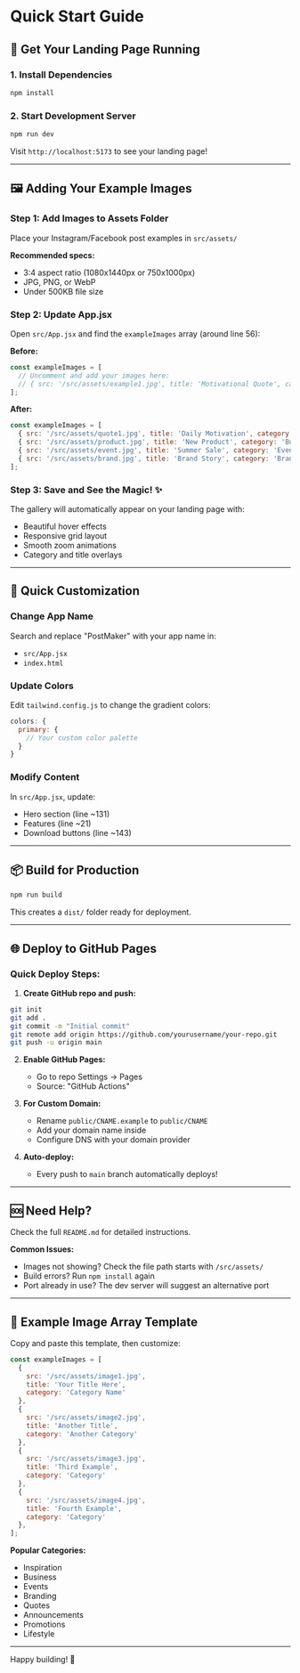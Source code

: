 # Quick Start Guide

## 🚀 Get Your Landing Page Running

### 1. Install Dependencies
```bash
npm install
```

### 2. Start Development Server
```bash
npm run dev
```
Visit `http://localhost:5173` to see your landing page!

---

## 🖼️ Adding Your Example Images

### Step 1: Add Images to Assets Folder
Place your Instagram/Facebook post examples in `src/assets/`

**Recommended specs:**
- 3:4 aspect ratio (1080x1440px or 750x1000px)
- JPG, PNG, or WebP
- Under 500KB file size

### Step 2: Update App.jsx

Open `src/App.jsx` and find the `exampleImages` array (around line 56):

**Before:**
```javascript
const exampleImages = [
  // Uncomment and add your images here:
  // { src: '/src/assets/example1.jpg', title: 'Motivational Quote', category: 'Inspiration' },
];
```

**After:**
```javascript
const exampleImages = [
  { src: '/src/assets/quote1.jpg', title: 'Daily Motivation', category: 'Inspiration' },
  { src: '/src/assets/product.jpg', title: 'New Product', category: 'Business' },
  { src: '/src/assets/event.jpg', title: 'Summer Sale', category: 'Events' },
  { src: '/src/assets/brand.jpg', title: 'Brand Story', category: 'Branding' },
];
```

### Step 3: Save and See the Magic! ✨
The gallery will automatically appear on your landing page with:
- Beautiful hover effects
- Responsive grid layout
- Smooth zoom animations
- Category and title overlays

---

## 🎨 Quick Customization

### Change App Name
Search and replace "PostMaker" with your app name in:
- `src/App.jsx`
- `index.html`

### Update Colors
Edit `tailwind.config.js` to change the gradient colors:
```javascript
colors: {
  primary: {
    // Your custom color palette
  }
}
```

### Modify Content
In `src/App.jsx`, update:
- Hero section (line ~131)
- Features (line ~21)
- Download buttons (line ~143)

---

## 📦 Build for Production

```bash
npm run build
```

This creates a `dist/` folder ready for deployment.

---

## 🌐 Deploy to GitHub Pages

### Quick Deploy Steps:

1. **Create GitHub repo and push:**
```bash
git init
git add .
git commit -m "Initial commit"
git remote add origin https://github.com/yourusername/your-repo.git
git push -u origin main
```

2. **Enable GitHub Pages:**
   - Go to repo Settings → Pages
   - Source: "GitHub Actions"

3. **For Custom Domain:**
   - Rename `public/CNAME.example` to `public/CNAME`
   - Add your domain name inside
   - Configure DNS with your domain provider

4. **Auto-deploy:**
   - Every push to `main` branch automatically deploys!

---

## 🆘 Need Help?

Check the full `README.md` for detailed instructions.

**Common Issues:**
- Images not showing? Check the file path starts with `/src/assets/`
- Build errors? Run `npm install` again
- Port already in use? The dev server will suggest an alternative port

---

## 📝 Example Image Array Template

Copy and paste this template, then customize:

```javascript
const exampleImages = [
  { 
    src: '/src/assets/image1.jpg', 
    title: 'Your Title Here', 
    category: 'Category Name' 
  },
  { 
    src: '/src/assets/image2.jpg', 
    title: 'Another Title', 
    category: 'Another Category' 
  },
  { 
    src: '/src/assets/image3.jpg', 
    title: 'Third Example', 
    category: 'Category' 
  },
  { 
    src: '/src/assets/image4.jpg', 
    title: 'Fourth Example', 
    category: 'Category' 
  },
];
```

**Popular Categories:**
- Inspiration
- Business
- Events
- Branding
- Quotes
- Announcements
- Promotions
- Lifestyle

---

Happy building! 🎉
